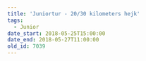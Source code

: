 ```yaml
---
title: 'Juniortur - 20/30 kilometers hejk'
tags:
  - Junior
date_start: 2018-05-25T15:00:00
date_end: 2018-05-27T11:00:00
old_id: 7039
---
```

